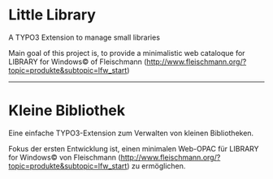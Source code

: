 # Little Library
A TYPO3 Extension to manage small libraries

Main goal of this project is, to provide a minimalistic web cataloque 
for LIBRARY for Windows© of Fleischmann (http://www.fleischmann.org/?topic=produkte&subtopic=lfw_start) 

--- 

# Kleine Bibliothek
Eine einfache TYPO3-Extension zum Verwalten von kleinen Bibliotheken. 

Fokus der ersten Entwicklung ist, einen minimalen Web-OPAC für 
LIBRARY for Windows© von Fleischmann (http://www.fleischmann.org/?topic=produkte&subtopic=lfw_start) 
zu ermöglichen.
